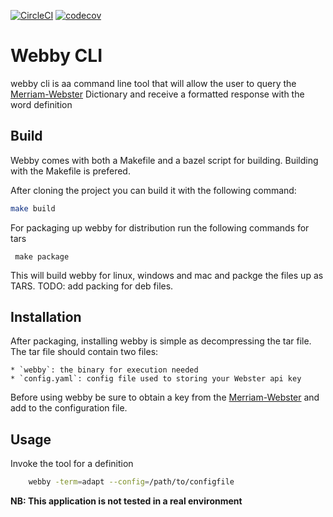 [![CircleCI](https://dl.circleci.com/status-badge/img/gh/aedwa038/webbycli/tree/main.svg?style=svg)](https://dl.circleci.com/status-badge/redirect/gh/aedwa038/webbycli/tree/main)
[![codecov](https://codecov.io/gh/aedwa038/webbycli/branch/main/graph/badge.svg?token=4FUOFXU93Y)](https://codecov.io/gh/aedwa038/webbycli)

# Webby CLI

webby cli is aa command line tool that will allow the user to query the [Merriam-Webster](https://dictionaryapi.com/products/json#sec-2.fl) Dictionary and receive a formatted response with the word definition


## Build
Webby comes with both a Makefile and a bazel script for building. Building with the Makefile is prefered.

After cloning the project you can build it with the following command:
```bash
make build
```

For packaging up webby for distribution run the following commands for tars
```
 make package
```

This will build webby for linux, windows and mac and packge the files up as TARS. 
TODO: add packing for deb files.

## Installation
After packaging, installing webby is simple as decompressing the tar file.
The tar file should contain two files:

    * `webby`: the binary for execution needed
    * `config.yaml`: config file used to storing your Webster api key

Before using webby be sure to obtain a key from the [Merriam-Webster](https://dictionaryapi.com/products/json#sec-2.fl) and add to the configuration file.

## Usage
Invoke the tool for a definition
```bash
    webby -term=adapt --config=/path/to/configfile
```

**NB: This application is not tested in a real environment**
